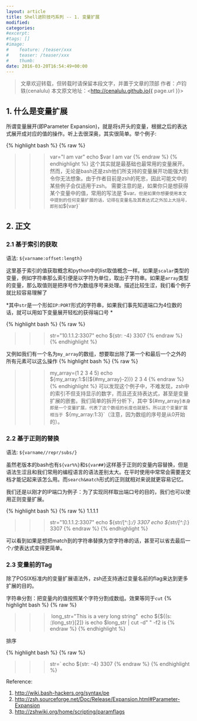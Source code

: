 ```yaml
---
layout: article
title: Shell进阶技巧系列 -- 1. 变量扩展
modified:
categories: 
#excerpt:
#tags: []
#image:
#    feature: /teaser/xxx
#    teaser: /teaser/xxx
#    thumb:
date: 2016-03-20T16:54:49+00:00
---
```




> 文章欢迎转载，但转载时请保留本段文字，并置于文章的顶部
> 作者：卢钧轶(cenalulu)
> 本文原文地址：<http://cenalulu.github.io{{ page.url }}>


## 1. 什么是变量扩展

所谓变量展开(即Parameter Expansion)，就是将`$`开头的变量，根据之后的表达式展开成对应的值的操作。听上去很深奥，其实很简单。举个例子:

{% highlight bash %}
{% raw %}
>>> var="I am var"
>>> echo $var 
I am var
{% endraw %}
{% endhighlight %}
这个其实就是最基础也最常用的变量展开。然而，无论是bash还是zsh他们所支持的变量展开功能强大到令你无法想象。由于作者目前是zsh的死忠，因此可能文中的某些例子会仅适用于zsh。
需要注意的是，如果你只是想获得某个变量中的值，常用的写法是`$var`。但是如果你想要使用本文中提到的任何变量扩展的话，记得在变量名及其表达式之外加上大括号，即形如`${var}`

## 2. 正文

### 2.1 基于索引的获取

语法: `${varname:offset:length}`

这里基于索引的值获取概念和python中的list取值概念一样。如果是`scalar`类型的变量，例如字符串那么索引便是以字符为单位，取出子字符串。如果是`array`类型的变量，那么取值则是把序号作为数组序号来处理。描述比较生涩，我们看个例子就比较容易理解了

*其中`str`是一个形如`IP:PORT`形式的字符串，如果我们事先知道端口为4位数的话，就可以用如下变量展开轻松的获得端口号 *

{% highlight bash %}
{% raw %}
>>>str="10.1.1.2:3307"
>>>echo ${str: -4}
3307
{% endraw %}
{% endhighlight %}


又例如我们有一个名为`my_array`的数组，想要取出除了第一个和最后一个之外的所有元素可以这么操作
{% highlight bash %}
{% raw %}
>>>my_array=(1 2 3 4 5)
>>>echo ${my_array:1:$((${#my_array}-2))}
2 3 4
{% endraw %}
{% endhighlight %}
可以发现这个例子中，不难发现，zsh中的索引不但支持显示的数字，而且还支持表达式，甚至是变量扩展的嵌套。我们简单的拆开分析下，其中`${#my_array}`本身即是一个变量扩展，代表了这个数组的长度也就是5。所以这个变量扩展相当于 `${my_array:1:3}`（注意，因为数组的序号是从0开始的）。


### 2.2 基于正则的替换

语法: `${varname//repr/subs/}`

虽然老版本的bash也有`${var%%}`和`${var##}`这样基于正则的变量内容替换，但是语法生涩且和我们常用的编程语言的语法差别太大。在平时使用中常常会需要差文档才能记起来该怎么用。而`search&match`形式的正则就相对来说就更容易记忆。

我们还是以刚才的IP端口为例子：为了实现同样取出端口号的目的，我们也可以使用正则变量扩展。

{% highlight bash %}
{% raw %}
1.1.1.1
>>>str="10.1.1.2:3307"
>>>echo ${str/[^:]*:/}
3307
>>>echo ${str/[^:]*:}
3307
{% endraw %}
{% endhighlight %}

可以看到如果是想把match到的字符串替换为空字符串的话，甚至可以省去最后一个`/`使表达式变得更简单。


### 2.3 变量前的Tag

除了POSIX标准内的变量扩展语法外，zsh还支持通过变量名前的flag来达到更多扩展的目的。

字符串分割：把变量内的值按照某个字符分割成数组。效果等同于`cut`
{% highlight bash %}
{% raw %}
>>> long_str="This is a very long string"
>>> echo ${${(s: :)long_str}[2]}
is
>>> echo $long_str | cut -d" " -f2
is
{% endraw %}
{% endhighlight %}


排序

{% highlight bash %}
{% raw %}
>>>str=`
>>>echo ${str: -4}
3307
{% endraw %}
{% endhighlight %}













Reference:
1. <http://wiki.bash-hackers.org/syntax/pe>
2. <http://zsh.sourceforge.net/Doc/Release/Expansion.html#Parameter-Expansion>
3. <http://zshwiki.org/home/scripting/paramflags>



